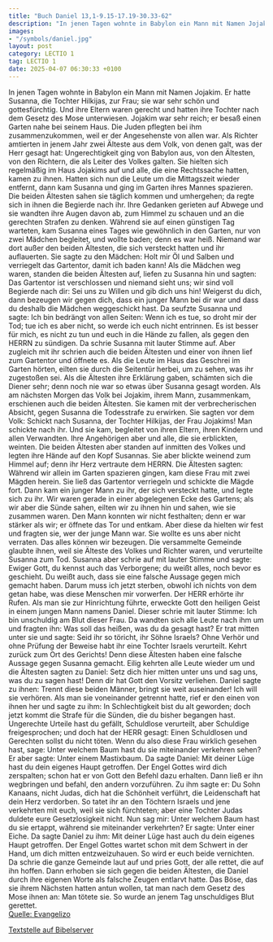 ```yaml
---
title: "Buch Daniel 13,1-9.15-17.19-30.33-62"
description: "In jenen Tagen wohnte in Babylon ein Mann mit Namen Jojakim. Er hatte Susanna, die Tochter Hilkijas, zur Frau; sie war sehr schön und gottesfürchtig. Und ihre Eltern waren gerecht und hatten ihre Tochter nach dem Gesetz des Mose unterwiesen. Jojakim war sehr reich; er besaß einen...."
images:
- "/symbols/daniel.jpg"
layout: post
category: LECTIO 1
tag: LECTIO 1
date: 2025-04-07 06:30:33 +0100
---
```

In jenen Tagen wohnte in Babylon ein Mann mit Namen Jojakim.
Er hatte Susanna, die Tochter Hilkijas, zur Frau; sie war sehr schön und gottesfürchtig.
Und ihre Eltern waren gerecht und hatten ihre Tochter nach dem Gesetz des Mose unterwiesen.
Jojakim war sehr reich; er besaß einen Garten nahe bei seinem Haus.<!--more--> Die Juden pflegten bei ihm zusammenzukommen, weil er der Angesehenste von allen war.
Als Richter amtierten in jenem Jahr zwei Älteste aus dem Volk, von denen galt, was der Herr gesagt hat: Ungerechtigkeit ging von Babylon aus, von den Ältesten, von den Richtern, die als Leiter des Volkes galten.
Sie hielten sich regelmäßig im Haus Jojakims auf und alle, die eine Rechtssache hatten, kamen zu ihnen.
Hatten sich nun die Leute um die Mittagszeit wieder entfernt, dann kam Susanna und ging im Garten ihres Mannes spazieren.
Die beiden Ältesten sahen sie täglich kommen und umhergehen; da regte sich in ihnen die Begierde nach ihr.
Ihre Gedanken gerieten auf Abwege und sie wandten ihre Augen davon ab, zum Himmel zu schauen und an die gerechten Strafen zu denken.
Während sie auf einen günstigen Tag warteten, kam Susanna eines Tages wie gewöhnlich in den Garten, nur von zwei Mädchen begleitet, und wollte baden; denn es war heiß.
Niemand war dort außer den beiden Ältesten, die sich versteckt hatten und ihr auflauerten.
Sie sagte zu den Mädchen: Holt mir Öl und Salben und verriegelt das Gartentor, damit ich baden kann!
Als die Mädchen weg waren, standen die beiden Ältesten auf, liefen zu Susanna hin
und sagten: Das Gartentor ist verschlossen und niemand sieht uns; wir sind voll Begierde nach dir: Sei uns zu Willen und gib dich uns hin!
Weigerst du dich, dann bezeugen wir gegen dich, dass ein junger Mann bei dir war und dass du deshalb die Mädchen weggeschickt hast.
Da seufzte Susanna und sagte: Ich bin bedrängt von allen Seiten: Wenn ich es tue, so droht mir der Tod; tue ich es aber nicht, so werde ich euch nicht entrinnen.
Es ist besser für mich, es nicht zu tun und euch in die Hände zu fallen, als gegen den HERRN zu sündigen.
Da schrie Susanna mit lauter Stimme auf. Aber zugleich mit ihr schrien auch die beiden Ältesten
und einer von ihnen lief zum Gartentor und öffnete es.
Als die Leute im Haus das Geschrei im Garten hörten, eilten sie durch die Seitentür herbei, um zu sehen, was ihr zugestoßen sei.
Als die Ältesten ihre Erklärung gaben, schämten sich die Diener sehr; denn noch nie war so etwas über Susanna gesagt worden.
Als am nächsten Morgen das Volk bei Jojakim, ihrem Mann, zusammenkam, erschienen auch die beiden Ältesten. Sie kamen mit der verbrecherischen Absicht, gegen Susanna die Todesstrafe zu erwirken. Sie sagten vor dem Volk:
Schickt nach Susanna, der Tochter Hilkijas, der Frau Jojakims! Man schickte nach ihr.
Und sie kam, begleitet von ihren Eltern, ihren Kindern und allen Verwandten.
Ihre Angehörigen aber und alle, die sie erblickten, weinten.
Die beiden Ältesten aber standen auf inmitten des Volkes und legten ihre Hände auf den Kopf Susannas.
Sie aber blickte weinend zum Himmel auf; denn ihr Herz vertraute dem HERRN.
Die Ältesten sagten: Während wir allein im Garten spazieren gingen, kam diese Frau mit zwei Mägden herein. Sie ließ das Gartentor verriegeln und schickte die Mägde fort.
Dann kam ein junger Mann zu ihr, der sich versteckt hatte, und legte sich zu ihr.
Wir waren gerade in einer abgelegenen Ecke des Gartens; als wir aber die Sünde sahen, eilten wir zu ihnen hin
und sahen, wie sie zusammen waren. Den Mann konnten wir nicht festhalten; denn er war stärker als wir; er öffnete das Tor und entkam.
Aber diese da hielten wir fest und fragten sie, wer der junge Mann war.
Sie wollte es uns aber nicht verraten. Das alles können wir bezeugen. Die versammelte Gemeinde glaubte ihnen, weil sie Älteste des Volkes und Richter waren, und verurteilte Susanna zum Tod.
Susanna aber schrie auf mit lauter Stimme und sagte: Ewiger Gott, du kennst auch das Verborgene; du weißt alles, noch bevor es geschieht.
Du weißt auch, dass sie eine falsche Aussage gegen mich gemacht haben. Darum muss ich jetzt sterben, obwohl ich nichts von dem getan habe, was diese Menschen mir vorwerfen.
Der HERR erhörte ihr Rufen.
Als man sie zur Hinrichtung führte, erweckte Gott den heiligen Geist in einem jungen Mann namens Daniel.
Dieser schrie mit lauter Stimme: Ich bin unschuldig am Blut dieser Frau.
Da wandten sich alle Leute nach ihm um und fragten ihn: Was soll das heißen, was du da gesagt hast?
Er trat mitten unter sie und sagte: Seid ihr so töricht, ihr Söhne Israels? Ohne Verhör und ohne Prüfung der Beweise habt ihr eine Tochter Israels verurteilt.
Kehrt zurück zum Ort des Gerichts! Denn diese Ältesten haben eine falsche Aussage gegen Susanna gemacht.
Eilig kehrten alle Leute wieder um und die Ältesten sagten zu Daniel: Setz dich hier mitten unter uns und sag uns, was du zu sagen hast! Denn dir hat Gott den Vorsitz verliehen.
Daniel sagte zu ihnen: Trennt diese beiden Männer, bringt sie weit auseinander! Ich will sie verhören.
Als man sie voneinander getrennt hatte, rief er den einen von ihnen her und sagte zu ihm: In Schlechtigkeit bist du alt geworden; doch jetzt kommt die Strafe für die Sünden, die du bisher begangen hast.
Ungerechte Urteile hast du gefällt, Schuldlose verurteilt, aber Schuldige freigesprochen; und doch hat der HERR gesagt: Einen Schuldlosen und Gerechten sollst du nicht töten.
Wenn du also diese Frau wirklich gesehen hast, sage: Unter welchem Baum hast du sie miteinander verkehren sehen? Er aber sagte: Unter einem Mastixbaum.
Da sagte Daniel: Mit deiner Lüge hast du dein eigenes Haupt getroffen. Der Engel Gottes wird dich zerspalten; schon hat er von Gott den Befehl dazu erhalten.
Dann ließ er ihn wegbringen und befahl, den andern vorzuführen. Zu ihm sagte er: Du Sohn Kanaans, nicht Judas, dich hat die Schönheit verführt, die Leidenschaft hat dein Herz verdorben.
So tatet ihr an den Töchtern Israels und jene verkehrten mit euch, weil sie sich fürchteten; aber eine Tochter Judas duldete eure Gesetzlosigkeit nicht.
Nun sag mir: Unter welchem Baum hast du sie ertappt, während sie miteinander verkehrten? Er sagte: Unter einer Eiche.
Da sagte Daniel zu ihm: Mit deiner Lüge hast auch du dein eigenes Haupt getroffen. Der Engel Gottes wartet schon mit dem Schwert in der Hand, um dich mitten entzweizuhauen. So wird er euch beide vernichten.
Da schrie die ganze Gemeinde laut auf und pries Gott, der alle rettet, die auf ihn hoffen.
Dann erhoben sie sich gegen die beiden Ältesten, die Daniel durch ihre eigenen Worte als falsche Zeugen entlarvt hatte. Das Böse, das sie ihrem Nächsten hatten antun wollen,
tat man nach dem Gesetz des Mose ihnen an: Man tötete sie. So wurde an jenem Tag unschuldiges Blut gerettet.<br>
[Quelle: Evangelizo](https://evangeliumtagfuertag.org/DE/gospel)

[Textstelle auf Bibelserver](https://www.bibleserver.com/EU/Daniel13,1-9.15-17.19-30.33-62)
